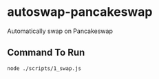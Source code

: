 # autoswap-pancakeswap
Automatically swap on Pancakeswap

## Command To Run
`node ./scripts/1_swap.js`
